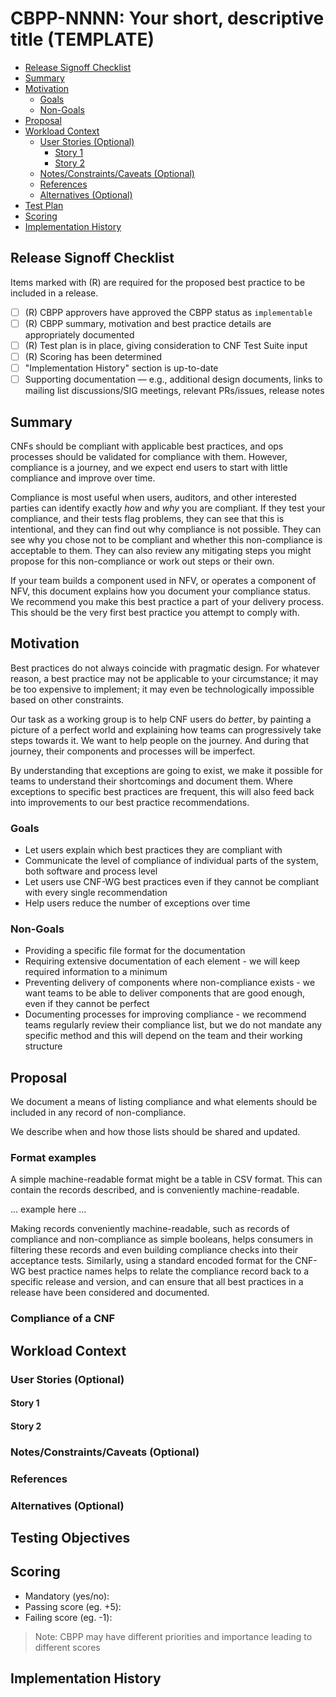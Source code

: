 <!-- Created from CBPP template v1.0
     Major: changes when we add or remove sections or demands for information
     Minor: changes when we alter formatting without changing content requirements
     Keep the first line of this comment in your best practice,
     to help us track formatting updates -->

# **CBPP-NNNN: Your short, descriptive title (TEMPLATE)**

- [Release Signoff Checklist](#release-signoff-checklist)
- [Summary](#summary)
- [Motivation](#motivation)
  - [Goals](#goals)
  - [Non-Goals](#non-goals)
- [Proposal](#proposal)
- [Workload Context](#workload-context)
  - [User Stories (Optional)](#user-stories-optional)
    - [Story 1](#story-1)
    - [Story 2](#story-2)
  - [Notes/Constraints/Caveats (Optional)](#notesconstraintscaveats-optional)
  - [References](#references)
  - [Alternatives (Optional)](#drawbacksalternatives)
- [Test Plan](#test-plan)
- [Scoring](#scoring)
- [Implementation History](#implementation-history)

## **Release Signoff Checklist**

Items marked with (R) are required for the proposed best practice to be included in a release.

- [ ] (R) CBPP approvers have approved the CBPP status as `implementable`
- [ ] (R) CBPP summary, motivation and best practice details are appropriately documented
- [ ] (R) Test plan is in place, giving consideration to CNF Test Suite input
- [ ] (R) Scoring has been determined
- [ ]   "Implementation History" section is up-to-date
- [ ]    Supporting documentation — e.g., additional design documents, links to mailing list discussions/SIG meetings, relevant PRs/issues, release notes

## **Summary**

CNFs should be compliant with applicable best practices, and ops processes
should be validated for compliance with them.  However, compliance is a
journey, and we expect end users to start with little compliance and
improve over time.

Compliance is most useful when users, auditors, and other interested parties can identify
exactly _how_ and _why_ you are compliant.  If they test your compliance,
and their tests flag problems, they can see that this is intentional, and
they can find out why compliance is not possible.  They can see why you
chose not to be compliant and whether this non-compliance is acceptable to
them.  They can also review any mitigating steps you might propose for this
non-compliance or work out steps or their own.

If your team builds a component used in NFV, or operates a component
of NFV, this document explains how you document your compliance
status.  We recommend you make this best practice a part of your
delivery process.  This should be the very first best practice you attempt
to comply with.

## **Motivation**

Best practices do not always coincide with pragmatic design.  For whatever
reason, a best practice may not be applicable to your circumstance; it
may be too expensive to implement; it may even be technologically
impossible based on other constraints.

Our task as a working group is to help CNF users do _better_, by painting a
picture of a perfect world and explaining how teams can progressively
take steps towards it.  We want to help people on the journey.  And during
that journey, their components and processes will be imperfect.

By understanding that exceptions are going to exist, we make it possible
for teams to understand their shortcomings and document them.  Where
exceptions to specific best practices are frequent, this will also
feed back into improvements to our best practice recommendations.

### **Goals**

* Let users explain which best practices they are compliant with
* Communicate the level of compliance of individual parts of the system,
  both software and process level
* Let users use CNF-WG best practices even if they cannot be compliant
  with every single recommendation
* Help users reduce the number of exceptions over time

### **Non-Goals**

* Providing a specific file format for the documentation
* Requiring extensive documentation of each element - we will keep
  required information to a minimum
* Preventing delivery of components where non-compliance exists - we want
  teams to be able to deliver components that are good enough, even if they
  cannot be perfect
* Documenting processes for improving compliance - we recommend teams
  regularly review their compliance list, but we do not mandate any specific
  method and this will depend on the team and their working structure

## **Proposal**

We document a means of listing compliance and what elements should be
included in any record of non-compliance.

We describe when and how those lists should be shared and updated.


### Format examples

A simple machine-readable format might be a table in CSV format.  This
can contain the records described, and is conveniently machine-readable.

... example here ...

Making records conveniently machine-readable, such as records of compliance
and non-compliance as simple booleans, helps consumers in filtering these
records and even building compliance checks into their acceptance tests.
Similarly, using a standard encoded format for the CNF-WG best practice
names helps to relate the compliance record back to a specific release
and version, and can ensure that all best practices in a release have been
considered and documented.


### Compliance of a CNF


## **Workload Context**

### **User Stories (Optional)**

#### **Story 1**

#### **Story 2**

### **Notes/Constraints/Caveats (Optional)**

### **References**

### **Alternatives (Optional)**

## **Testing Objectives**

## **Scoring**

- Mandatory (yes/no):
- Passing score (eg. +5):
- Failing score (eg. -1):

> Note: CBPP may have different priorities and importance leading to different scores

## **Implementation History**
